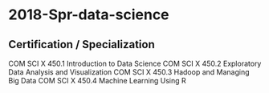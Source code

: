 # 2018-Spr-data-science
## Certification / Specialization
COM SCI X 450.1 Introduction to Data Science
COM SCI X 450.2 Exploratory Data Analysis and Visualization
COM SCI X 450.3 Hadoop and Managing Big Data
COM SCI X 450.4 Machine Learning Using R
